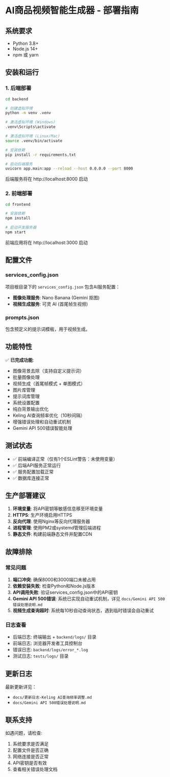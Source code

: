 # AI商品视频智能生成器 - 部署指南

## 系统要求

- Python 3.8+
- Node.js 14+
- npm 或 yarn

## 安装和运行

### 1. 后端部署

```bash
cd backend

# 创建虚拟环境
python -m venv .venv

# 激活虚拟环境 (Windows)
.venv\Scripts\activate

# 激活虚拟环境 (Linux/Mac)
source .venv/bin/activate

# 安装依赖
pip install -r requirements.txt

# 启动后端服务
uvicorn app.main:app --reload --host 0.0.0.0 --port 8000
```

后端服务将在 http://localhost:8000 启动

### 2. 前端部署

```bash
cd frontend

# 安装依赖
npm install

# 启动开发服务器
npm start
```

前端应用将在 http://localhost:3000 启动

## 配置文件

### services_config.json

项目根目录下的 `services_config.json` 包含AI服务配置：

- **图像处理服务**: Nano Banana (Gemini 抠图)
- **视频生成服务**: 可灵 AI (首尾帧生视频)

### prompts.json

包含预定义的提示词模板，用于视频生成。

## 功能特性

✅ **已完成功能**:
- 图像背景去除（支持自定义提示词）
- 批量图像处理
- 视频生成（首尾帧模式 + 单图模式）
- 图片库管理
- 提示词库管理
- 系统设置配置
- 纯白背景输出优化
- Keling AI查询频率优化（10秒间隔）
- 增强错误处理和自动重试机制
- Gemini API 500错误智能处理

## 测试状态

- ✅ 前端编译正常（仅有1个ESLint警告：未使用变量）
- ✅ 后端API服务正常运行
- ✅ 服务配置加载正常
- ✅ 数据库连接正常

## 生产部署建议

1. **环境变量**: 将API密钥等敏感信息移至环境变量
2. **HTTPS**: 生产环境启用HTTPS
3. **反向代理**: 使用Nginx等反向代理服务器
4. **进程管理**: 使用PM2或systemd管理后端进程
5. **静态文件**: 构建前端静态文件并配置CDN

## 故障排除

### 常见问题

1. **端口冲突**: 确保8000和3000端口未被占用
2. **依赖安装失败**: 检查Python和Node.js版本
3. **API调用失败**: 验证services_config.json中的API密钥
4. **Gemini API 500错误**: 系统已实现自动重试机制，详见 `docs/Gemini API 500错误处理说明.md`
5. **视频生成查询超时**: 系统每10秒自动查询状态，遇到临时错误会自动重试

### 日志查看

- 后端日志: 终端输出 + `backend/logs/` 目录
- 前端日志: 浏览器开发者工具控制台
- 错误日志: `backend/logs/error_*.log`
- 测试日志: `tests/logs/` 目录

## 更新日志

最新更新详见：
- `docs/更新日志-Keling AI查询频率调整.md`
- `docs/Gemini API 500错误处理说明.md`

## 联系支持

如遇问题，请检查:
1. 系统要求是否满足
2. 配置文件是否正确
3. 网络连接是否正常
4. API密钥是否有效
5. 查看相关错误处理文档